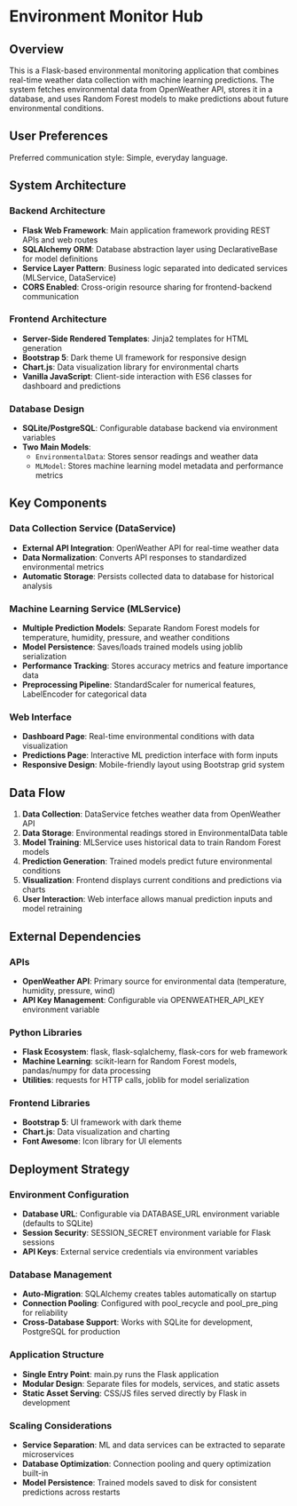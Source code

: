 # Environment Monitor Hub

## Overview

This is a Flask-based environmental monitoring application that combines real-time weather data collection with machine learning predictions. The system fetches environmental data from OpenWeather API, stores it in a database, and uses Random Forest models to make predictions about future environmental conditions.

## User Preferences

Preferred communication style: Simple, everyday language.

## System Architecture

### Backend Architecture
- **Flask Web Framework**: Main application framework providing REST APIs and web routes
- **SQLAlchemy ORM**: Database abstraction layer using DeclarativeBase for model definitions
- **Service Layer Pattern**: Business logic separated into dedicated services (MLService, DataService)
- **CORS Enabled**: Cross-origin resource sharing for frontend-backend communication

### Frontend Architecture
- **Server-Side Rendered Templates**: Jinja2 templates for HTML generation
- **Bootstrap 5**: Dark theme UI framework for responsive design
- **Chart.js**: Data visualization library for environmental charts
- **Vanilla JavaScript**: Client-side interaction with ES6 classes for dashboard and predictions

### Database Design
- **SQLite/PostgreSQL**: Configurable database backend via environment variables
- **Two Main Models**: 
  - `EnvironmentalData`: Stores sensor readings and weather data
  - `MLModel`: Stores machine learning model metadata and performance metrics

## Key Components

### Data Collection Service (DataService)
- **External API Integration**: OpenWeather API for real-time weather data
- **Data Normalization**: Converts API responses to standardized environmental metrics
- **Automatic Storage**: Persists collected data to database for historical analysis

### Machine Learning Service (MLService)
- **Multiple Prediction Models**: Separate Random Forest models for temperature, humidity, pressure, and weather conditions
- **Model Persistence**: Saves/loads trained models using joblib serialization
- **Performance Tracking**: Stores accuracy metrics and feature importance data
- **Preprocessing Pipeline**: StandardScaler for numerical features, LabelEncoder for categorical data

### Web Interface
- **Dashboard Page**: Real-time environmental conditions with data visualization
- **Predictions Page**: Interactive ML prediction interface with form inputs
- **Responsive Design**: Mobile-friendly layout using Bootstrap grid system

## Data Flow

1. **Data Collection**: DataService fetches weather data from OpenWeather API
2. **Data Storage**: Environmental readings stored in EnvironmentalData table
3. **Model Training**: MLService uses historical data to train Random Forest models
4. **Prediction Generation**: Trained models predict future environmental conditions
5. **Visualization**: Frontend displays current conditions and predictions via charts
6. **User Interaction**: Web interface allows manual prediction inputs and model retraining

## External Dependencies

### APIs
- **OpenWeather API**: Primary source for environmental data (temperature, humidity, pressure, wind)
- **API Key Management**: Configurable via OPENWEATHER_API_KEY environment variable

### Python Libraries
- **Flask Ecosystem**: flask, flask-sqlalchemy, flask-cors for web framework
- **Machine Learning**: scikit-learn for Random Forest models, pandas/numpy for data processing
- **Utilities**: requests for HTTP calls, joblib for model serialization

### Frontend Libraries
- **Bootstrap 5**: UI framework with dark theme
- **Chart.js**: Data visualization and charting
- **Font Awesome**: Icon library for UI elements

## Deployment Strategy

### Environment Configuration
- **Database URL**: Configurable via DATABASE_URL environment variable (defaults to SQLite)
- **Session Security**: SESSION_SECRET environment variable for Flask sessions
- **API Keys**: External service credentials via environment variables

### Database Management
- **Auto-Migration**: SQLAlchemy creates tables automatically on startup
- **Connection Pooling**: Configured with pool_recycle and pool_pre_ping for reliability
- **Cross-Database Support**: Works with SQLite for development, PostgreSQL for production

### Application Structure
- **Single Entry Point**: main.py runs the Flask application
- **Modular Design**: Separate files for models, services, and static assets
- **Static Asset Serving**: CSS/JS files served directly by Flask in development

### Scaling Considerations
- **Service Separation**: ML and data services can be extracted to separate microservices
- **Database Optimization**: Connection pooling and query optimization built-in
- **Model Persistence**: Trained models saved to disk for consistent predictions across restarts